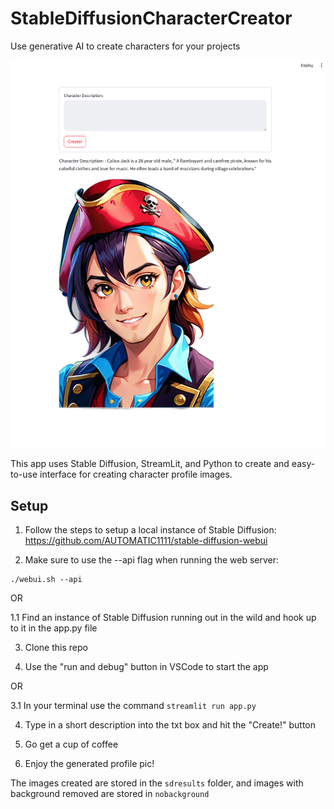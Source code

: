 # StableDiffusionCharacterCreator
Use generative AI to create characters for your projects

![Screenshot](./Screenshot.png)

This app uses Stable Diffusion, StreamLit, and Python to create and easy-to-use interface for creating character profile images.

## Setup

1. Follow the steps to setup a local instance of Stable Diffusion:
https://github.com/AUTOMATIC1111/stable-diffusion-webui

2. Make sure to use the --api flag when running the web server:
```
./webui.sh --api
```

OR 

1.1 Find an instance of Stable Diffusion running out in the wild and hook up to it in the app.py file

3. Clone this repo

3. Use the "run and debug" button in VSCode to start the app

OR 

3.1 In your terminal use the command `streamlit run app.py`

4. Type in a short description into the txt box and hit the "Create!" button

5. Go get a cup of coffee

6. Enjoy the generated profile pic! 

The images created are stored in the `sdresults` folder, and images with background removed are stored in `nobackground`